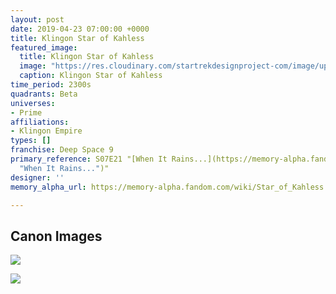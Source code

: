 ```yaml
---
layout: post
date: 2019-04-23 07:00:00 +0000
title: Klingon Star of Kahless
featured_image:
  title: Klingon Star of Kahless
  image: "https://res.cloudinary.com/startrekdesignproject-com/image/upload/v1556055462/StarOfKahless.png"
  caption: Klingon Star of Kahless
time_period: 2300s
quadrants: Beta
universes:
- Prime
affiliations:
- Klingon Empire
types: []
franchise: Deep Space 9
primary_reference: S07E21 "[When It Rains...](https://memory-alpha.fandom.com/wiki/When_It_Rains...
  "When It Rains...")"
designer: ''
memory_alpha_url: https://memory-alpha.fandom.com/wiki/Star_of_Kahless

---
```

## Canon Images

![](https://res.cloudinary.com/startrekdesignproject-com/image/upload/v1556055462/StarOfKahless1.jpg)

![](https://res.cloudinary.com/startrekdesignproject-com/image/upload/v1556055462/StarOfKahless2.jpg)